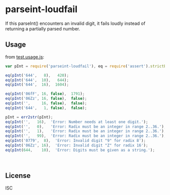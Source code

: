 ﻿
<!--#echo json="package.json" key="name" underline="=" -->
parseint-loudfail
=================
<!--/#echo -->

<!--#echo json="package.json" key="description" -->
If this parseInt() encounters an invalid digit, it fails loudly instead of
returning a partially parsed number.
<!--/#echo -->


Usage
-----

from [test.usage.js](test.usage.js):

<!--#include file="test.usage.js" start="  //#u" stop="  //#r"
  outdent="  " code="javascript" -->
<!--#verbatim lncnt="21" -->
```javascript
var pInt = require('parseint-loudfail'), eq = require('assert').strictEqual;

eq(pInt('644',   8),   420);
eq(pInt('644',  10),   644);
eq(pInt('644',  16),  1604);

eq(pInt('06fF', 16, false),  1791);
eq(pInt('06Zz', 16, false),  false);
eq(pInt('',     16, false),  false);
eq(pInt('644',   1, false),  false);

pInt = err2str(pInt);
eq(pInt('',   16),  'Error: Number needs at least one digit.');
eq(pInt('',   0),   'Error: Radix must be an integer in range 2..36.');
eq(pInt('',   1),   'Error: Radix must be an integer in range 2..36.');
eq(pInt('',   99),  'Error: Radix must be an integer in range 2..36.');
eq(pInt('0779',  8),  'Error: Invalid digit "9" for radix 8');
eq(pInt('06Zz', 16),  'Error: Invalid digit "Z" for radix 16');
eq(pInt(644,    10),  'Error: Digits must be given as a string.');
```
<!--/include-->



<!--#toc stop="scan" -->



&nbsp;


License
-------
<!--#echo json="package.json" key=".license" -->
ISC
<!--/#echo -->
